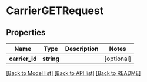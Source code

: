 # CarrierGETRequest

## Properties
Name | Type | Description | Notes
------------ | ------------- | ------------- | -------------
**carrier_id** | **string** |  | [optional] 

[[Back to Model list]](../README.md#documentation-for-models) [[Back to API list]](../README.md#documentation-for-api-endpoints) [[Back to README]](../README.md)


